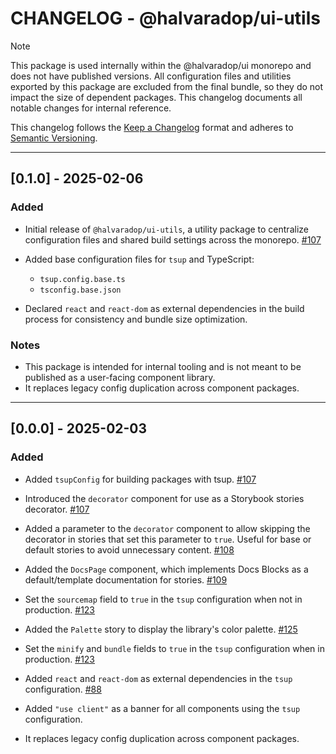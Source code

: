 # CHANGELOG - @halvaradop/ui-utils

> [!NOTE]
> This package is used internally within the @halvaradop/ui monorepo and does not have published versions. All configuration files and utilities exported by this package are excluded from the final bundle, so they do not impact the size of dependent packages. This changelog documents all notable changes for internal reference.

This changelog follows the [Keep a Changelog](https://keepachangelog.com/en/1.1.0/) format and adheres to [Semantic Versioning](https://semver.org/spec/v2.0.0.html).

---

## [0.1.0] - 2025-02-06

### Added

- Initial release of `@halvaradop/ui-utils`, a utility package to centralize configuration files and shared build settings across the monorepo. [#107](https://github.com/halvaradop/ui/pull/107)

- Added base configuration files for `tsup` and TypeScript:
  - `tsup.config.base.ts`
  - `tsconfig.base.json`

- Declared `react` and `react-dom` as external dependencies in the build process for consistency and bundle size optimization.

### Notes

- This package is intended for internal tooling and is not meant to be published as a user-facing component library.
- It replaces legacy config duplication across component packages.

---

## [0.0.0] - 2025-02-03

### Added

- Added `tsupConfig` for building packages with tsup. [#107](https://github.com/halvaradop/ui/pull/107)

- Introduced the `decorator` component for use as a Storybook stories decorator. [#107](https://github.com/halvaradop/ui/pull/107)

- Added a parameter to the `decorator` component to allow skipping the decorator in stories that set this parameter to `true`. Useful for base or default stories to avoid unnecessary content. [#108](https://github.com/halvaradop/ui/pull/108)

- Added the `DocsPage` component, which implements Docs Blocks as a default/template documentation for stories. [#109](https://github.com/halvaradop/ui/pull/109)

- Set the `sourcemap` field to `true` in the `tsup` configuration when not in production. [#123](https://github.com/halvaradop/ui/pull/123)

- Added the `Palette` story to display the library's color palette. [#125](https://github.com/halvaradop/ui/pull/125)

- Set the `minify` and `bundle` fields to `true` in the `tsup` configuration when in production. [#123](https://github.com/halvaradop/ui/pull/123)

- Added `react` and `react-dom` as external dependencies in the `tsup` configuration. [#88](https://github.com/halvaradop/ui/pull/88)

- Added `"use client"` as a banner for all components using the `tsup` configuration.

- It replaces legacy config duplication across component packages.
